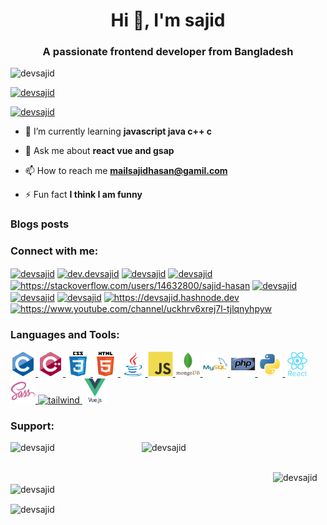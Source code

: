 <h1 align="center">Hi 👋, I'm sajid</h1>
<h3 align="center">A passionate frontend developer from Bangladesh</h3>

<p align="left"> <img src="https://komarev.com/ghpvc/?username=devsajid&label=Profile%20views&color=0e75b6&style=flat" alt="devsajid" /> </p>

<p align="left"> <a href="https://github.com/ryo-ma/github-profile-trophy"><img src="https://github-profile-trophy.vercel.app/?username=devsajid" alt="devsajid" /></a> </p>

<p align="left"> <a href="https://twitter.com/devsajid" target="blank"><img src="https://img.shields.io/twitter/follow/devsajid?logo=twitter&style=for-the-badge" alt="devsajid" /></a> </p>

- 🌱 I’m currently learning **javascript java c++ c**

- 💬 Ask me about **react vue and gsap**

- 📫 How to reach me **mailsajidhasan@gamil.com**

- ⚡ Fun fact **I think I am funny**

### Blogs posts
<!-- BLOG-POST-LIST:START -->
<!-- BLOG-POST-LIST:END -->

<h3 align="left">Connect with me:</h3>
<p align="left">
<a href="https://codepen.io/devsajid" target="blank"><img align="center" src="https://raw.githubusercontent.com/rahuldkjain/github-profile-readme-generator/master/src/images/icons/Social/codepen.svg" alt="devsajid" height="30" width="40" /></a>
<a href="https://dev.to/dev.devsajid" target="blank"><img align="center" src="https://raw.githubusercontent.com/rahuldkjain/github-profile-readme-generator/master/src/images/icons/Social/devto.svg" alt="dev.devsajid" height="30" width="40" /></a>
<a href="https://twitter.com/devsajid" target="blank"><img align="center" src="https://raw.githubusercontent.com/rahuldkjain/github-profile-readme-generator/master/src/images/icons/Social/twitter.svg" alt="devsajid" height="30" width="40" /></a>
<a href="https://linkedin.com/in/devsajid" target="blank"><img align="center" src="https://raw.githubusercontent.com/rahuldkjain/github-profile-readme-generator/master/src/images/icons/Social/linked-in-alt.svg" alt="devsajid" height="30" width="40" /></a>
<a href="https://stackoverflow.com/users/https://stackoverflow.com/users/14632800/sajid-hasan" target="blank"><img align="center" src="https://raw.githubusercontent.com/rahuldkjain/github-profile-readme-generator/master/src/images/icons/Social/stack-overflow.svg" alt="https://stackoverflow.com/users/14632800/sajid-hasan" height="30" width="40" /></a>
<a href="https://fb.com/devsajid" target="blank"><img align="center" src="https://raw.githubusercontent.com/rahuldkjain/github-profile-readme-generator/master/src/images/icons/Social/facebook.svg" alt="devsajid" height="30" width="40" /></a>
<a href="https://instagram.com/devsajid" target="blank"><img align="center" src="https://raw.githubusercontent.com/rahuldkjain/github-profile-readme-generator/master/src/images/icons/Social/instagram.svg" alt="devsajid" height="30" width="40" /></a>
<a href="https://dribbble.com/devsajid" target="blank"><img align="center" src="https://raw.githubusercontent.com/rahuldkjain/github-profile-readme-generator/master/src/images/icons/Social/dribbble.svg" alt="devsajid" height="30" width="40" /></a>
<a href="https://hashnode.com/https://devsajid.hashnode.dev" target="blank"><img align="center" src="https://raw.githubusercontent.com/rahuldkjain/github-profile-readme-generator/master/src/images/icons/Social/hashnode.svg" alt="https://devsajid.hashnode.dev" height="30" width="40" /></a>
<a href="https://www.youtube.com/c/https://www.youtube.com/channel/uckhrv6xrej7l-tjlqnyhpyw" target="blank"><img align="center" src="https://raw.githubusercontent.com/rahuldkjain/github-profile-readme-generator/master/src/images/icons/Social/youtube.svg" alt="https://www.youtube.com/channel/uckhrv6xrej7l-tjlqnyhpyw" height="30" width="40" /></a>
</p>

<h3 align="left">Languages and Tools:</h3>
<p align="left"> <a href="https://www.cprogramming.com/" target="_blank" rel="noreferrer"> <img src="https://raw.githubusercontent.com/devicons/devicon/master/icons/c/c-original.svg" alt="c" width="40" height="40"/> </a> <a href="https://www.w3schools.com/cpp/" target="_blank" rel="noreferrer"> <img src="https://raw.githubusercontent.com/devicons/devicon/master/icons/cplusplus/cplusplus-original.svg" alt="cplusplus" width="40" height="40"/> </a> <a href="https://www.w3schools.com/css/" target="_blank" rel="noreferrer"> <img src="https://raw.githubusercontent.com/devicons/devicon/master/icons/css3/css3-original-wordmark.svg" alt="css3" width="40" height="40"/> </a> <a href="https://www.w3.org/html/" target="_blank" rel="noreferrer"> <img src="https://raw.githubusercontent.com/devicons/devicon/master/icons/html5/html5-original-wordmark.svg" alt="html5" width="40" height="40"/> </a> <a href="https://www.java.com" target="_blank" rel="noreferrer"> <img src="https://raw.githubusercontent.com/devicons/devicon/master/icons/java/java-original.svg" alt="java" width="40" height="40"/> </a> <a href="https://developer.mozilla.org/en-US/docs/Web/JavaScript" target="_blank" rel="noreferrer"> <img src="https://raw.githubusercontent.com/devicons/devicon/master/icons/javascript/javascript-original.svg" alt="javascript" width="40" height="40"/> </a> <a href="https://www.mongodb.com/" target="_blank" rel="noreferrer"> <img src="https://raw.githubusercontent.com/devicons/devicon/master/icons/mongodb/mongodb-original-wordmark.svg" alt="mongodb" width="40" height="40"/> </a> <a href="https://www.mysql.com/" target="_blank" rel="noreferrer"> <img src="https://raw.githubusercontent.com/devicons/devicon/master/icons/mysql/mysql-original-wordmark.svg" alt="mysql" width="40" height="40"/> </a> <a href="https://www.php.net" target="_blank" rel="noreferrer"> <img src="https://raw.githubusercontent.com/devicons/devicon/master/icons/php/php-original.svg" alt="php" width="40" height="40"/> </a> <a href="https://www.python.org" target="_blank" rel="noreferrer"> <img src="https://raw.githubusercontent.com/devicons/devicon/master/icons/python/python-original.svg" alt="python" width="40" height="40"/> </a> <a href="https://reactjs.org/" target="_blank" rel="noreferrer"> <img src="https://raw.githubusercontent.com/devicons/devicon/master/icons/react/react-original-wordmark.svg" alt="react" width="40" height="40"/> </a> <a href="https://sass-lang.com" target="_blank" rel="noreferrer"> <img src="https://raw.githubusercontent.com/devicons/devicon/master/icons/sass/sass-original.svg" alt="sass" width="40" height="40"/> </a> <a href="https://tailwindcss.com/" target="_blank" rel="noreferrer"> <img src="https://www.vectorlogo.zone/logos/tailwindcss/tailwindcss-icon.svg" alt="tailwind" width="40" height="40"/> </a> <a href="https://vuejs.org/" target="_blank" rel="noreferrer"> <img src="https://raw.githubusercontent.com/devicons/devicon/master/icons/vuejs/vuejs-original-wordmark.svg" alt="vuejs" width="40" height="40"/> </a> </p>

<h3 align="left">Support:</h3>
<p><a href="https://www.buymeacoffee.com/devsajid"> <img align="left" src="https://cdn.buymeacoffee.com/buttons/v2/default-yellow.png" height="50" width="210" alt="devsajid" /></a><a href="https://ko-fi.com/devsajid"> <img align="left" src="https://cdn.ko-fi.com/cdn/kofi3.png?v=3" height="50" width="210" alt="devsajid" /></a></p><br><br>

<p><img align="left" src="https://github-readme-stats.vercel.app/api/top-langs?username=devsajid&show_icons=true&locale=en&layout=compact" alt="devsajid" /></p>

<p>&nbsp;<img align="center" src="https://github-readme-stats.vercel.app/api?username=devsajid&show_icons=true&locale=en" alt="devsajid" /></p>

<p><img align="center" src="https://github-readme-streak-stats.herokuapp.com/?user=devsajid&" alt="devsajid" /></p>

